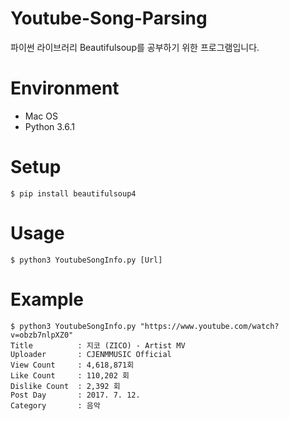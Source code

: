 # Youtube-Song-Parsing

파이썬 라이브러리 Beautifulsoup를 공부하기 위한 프로그램입니다.

# Environment

* Mac OS
* Python 3.6.1

# Setup
    $ pip install beautifulsoup4

# Usage
    $ python3 YoutubeSongInfo.py [Url]

# Example
    $ python3 YoutubeSongInfo.py "https://www.youtube.com/watch?v=obzb7nlpXZ0"
    Title          : 지코 (ZICO) - Artist MV
    Uploader       : CJENMMUSIC Official
    View Count     : 4,618,871회
    Like Count     : 110,202 회
    Dislike Count  : 2,392 회
    Post Day       : 2017. 7. 12.
    Category       : 음악
